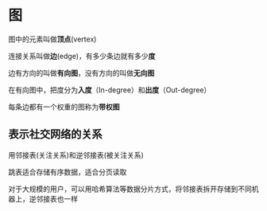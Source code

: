 # 图

图中的元素叫做**顶点**(vertex)

连接关系叫做**边**(edge)，有多少条边就有多少**度**

边有方向的叫做**有向图**，没有方向的叫做**无向图**

在有向图中，把度分为**入度**（In-degree）和**出度**（Out-degree）

每条边都有一个权重的图称为**带权图**

## 表示社交网络的关系

用邻接表(关注关系)和逆邻接表(被关注关系)

跳表适合存储有序数据，适合分页读取

对于大规模的用户，可以用哈希算法等数据分片方式，将邻接表拆开存储到不同机器上，逆邻接表也一样
